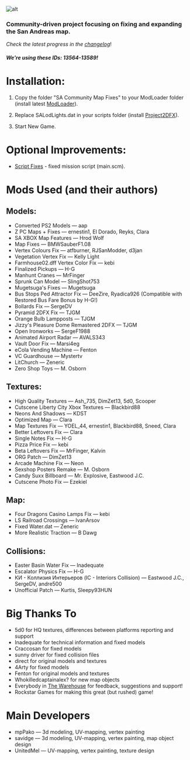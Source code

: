 ![alt](https://i.imgur.com/3I8mEQI.png)

### Community-driven project focusing on fixing and expanding the San Andreas map.

*Check the latest progress in the [changelog](https://github.com/UnitedMel/-SA-Community-Map-Fixes/blob/main/CHANGELOG.md)*!
##### We're using these IDs: 13564-13589!

# Installation:
1. Copy the folder "SA Community Map Fixes" to your ModLoader folder (install latest [ModLoader](https://github.com/thelink2012/modloader/releases)).

2. Replace SALodLights.dat in your scripts folder (install [Project2DFX](https://github.com/ThirteenAG/III.VC.SA.IV.Project2DFX/releases/tag/gtasa)).

3. Start New Game.

# Optional Improvements:
- [Script Fixes](https://gtaforums.com/topic/937827-gta-sa-script-fixes-finding-and-fixing-script-glitches/) - fixed mission script (main.scm).

# Mods Used (and their authors)
## Models:
- Converted PS2 Models — aap
- Z PC Maps + Fixes — ernestin1, El Dorado, Reyks, Clara
- SA XBOX Map Features — Hrod Wolf
- Map Fixes — BMWSauberF1.08
- Vertex Colours Fix — atfburner, RJSanModder, d3jan
- Vegetation Vertex Fix — Kelly Light
- Farmhouse02.dff Vertex Color Fix — kebi
- Finalized Pickups — H-G
- Manhunt Cranes — MrFinger
- Sprunk Can Model — SlingShot753
- Mugetsuga's Fixes — Mugetsuga
- Bus Stops Ped Attractor Fix — DeeZire, Ryadica926 (Compatible with Restored Bus Fare Bonus by H-G!)
- Bollards Fix — SergeDV
- Pyramid 2DFX Fix — TJGM
- Orange Bulb Lampposts — TJGM
- Jizzy's Pleasure Dome Remastered 2DFX — TJGM
- Open Ironworks — SergeF1988
- Animated Airport Radar — AVALS343
- Vault Door Fix — Marsi4eg
- eCola Vending Machine — Fenton
- VC Guardhouse — Mystertv
- LitChurch — Zeneric
- Zero Shop Toys — M. Osborn
## Textures:
- High Quality Textures — Ash_735, DimZet13, 5d0, Scooper
- Cutscene Liberty City Xbox Textures — Blackbird88
- Neons And Shadows — KDST
- Optimized Map — Clara
- Map Textures Fix — YOEL_44, ernestin1, Blackbird88, Sneed, Clara
- Better Leftovers Fix — Clara
- Single Notes Fix — H-G
- Pizza Price Fix — kebi
- Beta Leftovers Fix — MrFinger, Kalvin
- ORG Patch — DimZet13
- Arcade Machine Fix — Neon
- Sexshop Posters Remake — M. Osborn
- Candy Suxx Billboard — Mr. Explosive, Eastwood J.C.
- Cutscene Photo Fix — Ezekiel
## Map:
- Four Dragons Casino Lamps Fix — kebi
- LS Railroad Crossings — IvanArsov
- Fixed Water.dat — Zeneric
- More Realistic Traction — B Dawg
## Collisions:
- Easter Basin Water Fix — Inadequate
- Escalator Physics Fix — H-G
- КИ - Коллизия Интерьеров (IC - Interiors Collision) — Eastwood J.C., SergeDV, andre500
- Unofficial Patch — Kurtis, Sleepy93HUN

# Big Thanks To
- 5d0 for HQ textures, differences between platforms reporting and support
- Inadequate for technical information and fixed models
- Craccosan for fixed models
- sunny driver for fixed collision files
- direct for original models and textures
- 4Arty for fixed models
- Fenton for original models and textures
- Whokilledcaptainalex? for new map objects
- Everybody in [The Warehouse](https://discord.gg/uVsEnha) for feedback, suggestions and support!
- Rockstar Games for making this great (but rushed) game!

# Main Developers
- mpPako — 3d modeling, UV-mapping, vertex painting
- savidge — 3d modeling, UV-mapping, vertex painting, map object design
- UnitedMel — UV-mapping, vertex painting, texture design